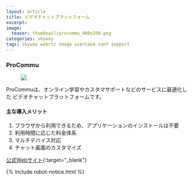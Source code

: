 ```yaml
---
layout: article
title: ビデオチャットプラットフォーム
excerpt: 
image:
  teaser: thumbnail/procommu_400x250.png
categories: skyway
tags: skyway webrtc image usercase conf support
---
```


### ProCommu

<figure>
	<img src="{{ site.url | replace_first: 'http://', '//' | replace_first: 'https://', '//' }}{{ site.baseurl }}/images/pages/procommu.png">
</figure>

ProCommuは、オンライン学習やカスタマサポートなどのサービスに最適化した 
ビデオチャットプラットフォームです。 

#### 主な導入メリット 
1. ブラウザから利用できるため、アプリケーションのインストールは不要 
2. 利用時間に応じた料金体系 
3. マルチデバイス対応 
4. チャット画面のカスタマイズ 

[公式Webサイト](https://procommu.com/){:target="_blank"}

{% include robot-notice.html %}